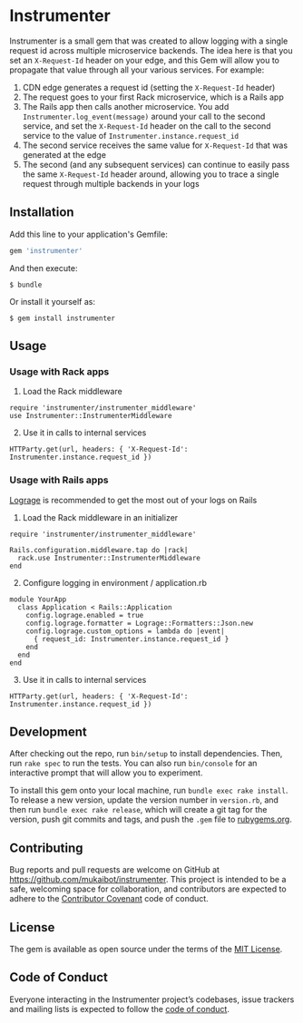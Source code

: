 # Instrumenter

Instrumenter is a small gem that was created to allow logging with a single request id across multiple microservice backends. The idea here is that you set an `X-Request-Id` header on your edge, and this Gem will allow you to propagate that value through all your various services. For example:

1. CDN edge generates a request id (setting the `X-Request-Id` header)
1. The request goes to your first Rack microservice, which is a Rails app
1. The Rails app then calls another microservice. You add `Instrumenter.log_event(message)` around your call to the second service, and set the `X-Request-Id` header on the call to the second service to the value of `Instrumenter.instance.request_id`
1. The second service receives the same value for `X-Request-Id` that was generated at the edge
1. The second (and any subsequent services) can continue to easily pass the same `X-Request-Id` header around, allowing you to trace a single request through multiple backends in your logs

## Installation

Add this line to your application's Gemfile:

```ruby
gem 'instrumenter'
```

And then execute:

    $ bundle

Or install it yourself as:

    $ gem install instrumenter

## Usage

### Usage with Rack apps
1. Load the Rack middleware
```$ruby
require 'instrumenter/instrumenter_middleware'
use Instrumenter::InstrumenterMiddleware
```

2. Use it in calls to internal services

```$ruby
HTTParty.get(url, headers: { 'X-Request-Id': Instrumenter.instance.request_id })
```

### Usage with Rails apps
[Lograge](https://github.com/roidrage/lograge) is recommended to get the most out of your logs on Rails

1. Load the Rack middleware in an initializer
```$ruby
require 'instrumenter/instrumenter_middleware'

Rails.configuration.middleware.tap do |rack|
  rack.use Instrumenter::InstrumenterMiddleware
end
```

2. Configure logging in environment / application.rb

```$ruby
module YourApp
  class Application < Rails::Application
    config.lograge.enabled = true
    config.lograge.formatter = Lograge::Formatters::Json.new
    config.lograge.custom_options = lambda do |event|
      { request_id: Instrumenter.instance.request_id }
    end
  end
end
```

3. Use it in calls to internal services

```$ruby
HTTParty.get(url, headers: { 'X-Request-Id': Instrumenter.instance.request_id })
```

## Development

After checking out the repo, run `bin/setup` to install dependencies. Then, run `rake spec` to run the tests. You can also run `bin/console` for an interactive prompt that will allow you to experiment.

To install this gem onto your local machine, run `bundle exec rake install`. To release a new version, update the version number in `version.rb`, and then run `bundle exec rake release`, which will create a git tag for the version, push git commits and tags, and push the `.gem` file to [rubygems.org](https://rubygems.org).

## Contributing

Bug reports and pull requests are welcome on GitHub at https://github.com/mukaibot/instrumenter. This project is intended to be a safe, welcoming space for collaboration, and contributors are expected to adhere to the [Contributor Covenant](http://contributor-covenant.org) code of conduct.

## License

The gem is available as open source under the terms of the [MIT License](http://opensource.org/licenses/MIT).

## Code of Conduct

Everyone interacting in the Instrumenter project’s codebases, issue trackers and mailing lists is expected to follow the [code of conduct](https://github.com/[USERNAME]/instrumenter/blob/master/CODE_OF_CONDUCT.md).
